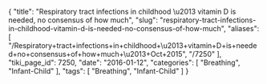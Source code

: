 {
    "title": "Respiratory tract infections in childhood \u2013 vitamin D is needed, no consensus of how much",
    "slug": "respiratory-tract-infections-in-childhood-vitamin-d-is-needed-no-consensus-of-how-much",
    "aliases": [
        "/Respiratory+tract+infections+in+childhood+\u2013+vitamin+D+is+needed+no+consensus+of+how+much+\u2013+Oct+2015",
        "/7250"
    ],
    "tiki_page_id": 7250,
    "date": "2016-01-12",
    "categories": [
        "Breathing",
        "Infant-Child"
    ],
    "tags": [
        "Breathing",
        "Infant-Child"
    ]
}